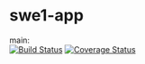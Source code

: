# swe1-app

main:  
[![Build Status](https://app.travis-ci.com/xxzz-tt/swe1-app.svg?branch=main)](https://app.travis-ci.com/xxzz-tt/swe1-app)
[![Coverage Status](https://coveralls.io/repos/github/xxzz-tt/swe1-app/badge.svg?branch=)](https://coveralls.io/github/xxzz-tt/swe1-app?branch=)
